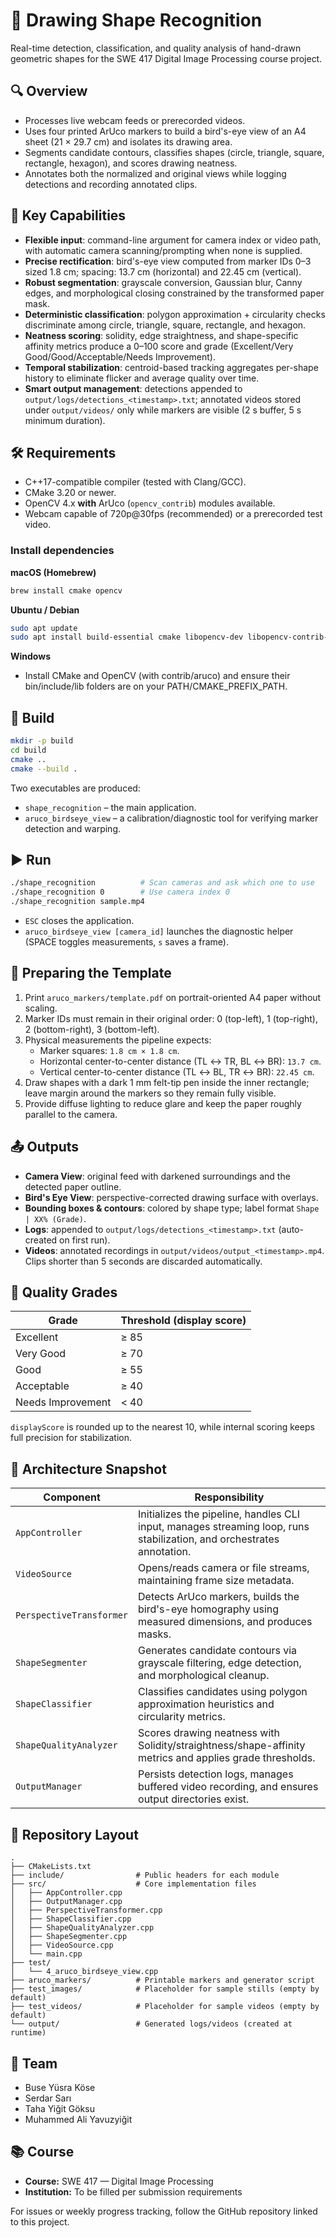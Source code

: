 # 🎨 Drawing Shape Recognition

Real-time detection, classification, and quality analysis of hand-drawn geometric shapes for the SWE 417 Digital Image Processing course project.

## 🔍 Overview
- Processes live webcam feeds or prerecorded videos.
- Uses four printed ArUco markers to build a bird's-eye view of an A4 sheet (21 × 29.7 cm) and isolates its drawing area.
- Segments candidate contours, classifies shapes (circle, triangle, square, rectangle, hexagon), and scores drawing neatness.
- Annotates both the normalized and original views while logging detections and recording annotated clips.

## 🚀 Key Capabilities
- **Flexible input**: command-line argument for camera index or video path, with automatic camera scanning/prompting when none is supplied.
- **Precise rectification**: bird's-eye view computed from marker IDs 0–3 sized 1.8 cm; spacing: 13.7 cm (horizontal) and 22.45 cm (vertical).
- **Robust segmentation**: grayscale conversion, Gaussian blur, Canny edges, and morphological closing constrained by the transformed paper mask.
- **Deterministic classification**: polygon approximation + circularity checks discriminate among circle, triangle, square, rectangle, and hexagon.
- **Neatness scoring**: solidity, edge straightness, and shape-specific affinity metrics produce a 0–100 score and grade (Excellent/Very Good/Good/Acceptable/Needs Improvement).
- **Temporal stabilization**: centroid-based tracking aggregates per-shape history to eliminate flicker and average quality over time.
- **Smart output management**: detections appended to `output/logs/detections_<timestamp>.txt`; annotated videos stored under `output/videos/` only while markers are visible (2 s buffer, 5 s minimum duration).

## 🛠 Requirements
- C++17-compatible compiler (tested with Clang/GCC).
- CMake 3.20 or newer.
- OpenCV 4.x **with** ArUco (`opencv_contrib`) modules available.
- Webcam capable of 720p@30fps (recommended) or a prerecorded test video.

### Install dependencies
**macOS (Homebrew)**
```bash
brew install cmake opencv
```

**Ubuntu / Debian**
```bash
sudo apt update
sudo apt install build-essential cmake libopencv-dev libopencv-contrib-dev
```

**Windows**
- Install CMake and OpenCV (with contrib/aruco) and ensure their bin/include/lib folders are on your PATH/CMAKE_PREFIX_PATH.

## 🧱 Build
```bash
mkdir -p build
cd build
cmake ..
cmake --build .
```

Two executables are produced:
- `shape_recognition` – the main application.
- `aruco_birdseye_view` – a calibration/diagnostic tool for verifying marker detection and warping.

## ▶️ Run
```bash
./shape_recognition          # Scan cameras and ask which one to use
./shape_recognition 0        # Use camera index 0
./shape_recognition sample.mp4
```

- `ESC` closes the application.
- `aruco_birdseye_view [camera_id]` launches the diagnostic helper (SPACE toggles measurements, `s` saves a frame).

## 🧾 Preparing the Template
1. Print `aruco_markers/template.pdf` on portrait-oriented A4 paper without scaling.
2. Marker IDs must remain in their original order: 0 (top-left), 1 (top-right), 2 (bottom-right), 3 (bottom-left).
3. Physical measurements the pipeline expects:
   - Marker squares: `1.8 cm × 1.8 cm`.
   - Horizontal center-to-center distance (TL ↔ TR, BL ↔ BR): `13.7 cm`.
   - Vertical center-to-center distance (TL ↔ BL, TR ↔ BR): `22.45 cm`.
4. Draw shapes with a dark 1 mm felt-tip pen inside the inner rectangle; leave margin around the markers so they remain fully visible.
5. Provide diffuse lighting to reduce glare and keep the paper roughly parallel to the camera.

## 📤 Outputs
- **Camera View**: original feed with darkened surroundings and the detected paper outline.
- **Bird's Eye View**: perspective-corrected drawing surface with overlays.
- **Bounding boxes & contours**: colored by shape type; label format `Shape | XX% (Grade)`.
- **Logs**: appended to `output/logs/detections_<timestamp>.txt` (auto-created on first run).
- **Videos**: annotated recordings in `output/videos/output_<timestamp>.mp4`. Clips shorter than 5 seconds are discarded automatically.

## 📐 Quality Grades
| Grade           | Threshold (display score) |
|-----------------|---------------------------|
| Excellent       | ≥ 85                      |
| Very Good       | ≥ 70                      |
| Good            | ≥ 55                      |
| Acceptable      | ≥ 40                      |
| Needs Improvement | < 40                   |

`displayScore` is rounded up to the nearest 10, while internal scoring keeps full precision for stabilization.

## 🧩 Architecture Snapshot
| Component | Responsibility |
|-----------|----------------|
| `AppController` | Initializes the pipeline, handles CLI input, manages streaming loop, runs stabilization, and orchestrates annotation. |
| `VideoSource` | Opens/reads camera or file streams, maintaining frame size metadata. |
| `PerspectiveTransformer` | Detects ArUco markers, builds the bird's-eye homography using measured dimensions, and produces masks. |
| `ShapeSegmenter` | Generates candidate contours via grayscale filtering, edge detection, and morphological cleanup. |
| `ShapeClassifier` | Classifies candidates using polygon approximation heuristics and circularity metrics. |
| `ShapeQualityAnalyzer` | Scores drawing neatness with Solidity/straightness/shape-affinity metrics and applies grade thresholds. |
| `OutputManager` | Persists detection logs, manages buffered video recording, and ensures output directories exist. |

## 📁 Repository Layout
```
.
├── CMakeLists.txt
├── include/                # Public headers for each module
├── src/                    # Core implementation files
│   ├── AppController.cpp
│   ├── OutputManager.cpp
│   ├── PerspectiveTransformer.cpp
│   ├── ShapeClassifier.cpp
│   ├── ShapeQualityAnalyzer.cpp
│   ├── ShapeSegmenter.cpp
│   ├── VideoSource.cpp
│   └── main.cpp
├── test/
│   └── 4_aruco_birdseye_view.cpp
├── aruco_markers/          # Printable markers and generator script
├── test_images/            # Placeholder for sample stills (empty by default)
├── test_videos/            # Placeholder for sample videos (empty by default)
└── output/                 # Generated logs/videos (created at runtime)
```

## 👥 Team
- Buse Yüsra Köse
- Serdar Sarı
- Taha Yiğit Göksu
- Muhammed Ali Yavuzyiğit

## 📚 Course
- **Course:** SWE 417 — Digital Image Processing
- **Institution:** To be filled per submission requirements

For issues or weekly progress tracking, follow the GitHub repository linked to this project.

